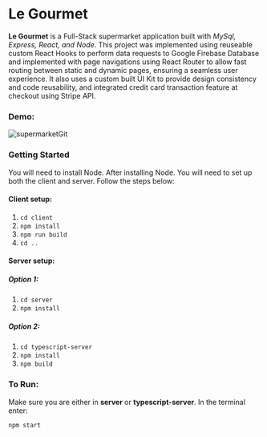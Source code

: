 # Le Gourmet

<strong>Le Gourmet</strong> is a Full-Stack supermarket application built with <em>MySql, Express, React, and Node</em>. This project was implemented using reuseable custom React Hooks to perform data requests to Google Firebase Database and implemented with page navigations using React Router to allow fast routing between static and dynamic pages, ensuring a seamless user experience. It also uses a custom built UI Kit to provide design consistency and code reusability, and integrated credit card transaction feature at checkout using Stripe API.

### Demo:

![supermarketGit](https://user-images.githubusercontent.com/15646850/105255514-9588d180-5b38-11eb-81c7-abea8454089c.gif)

### Getting Started

You will need to install Node. After installing Node. You will need to set up both the client and server. Follow the steps below:

#### Client setup:

1. `cd client`
2. `npm install`
3. `npm run build`
4. `cd ..`

#### Server setup:

##### Option 1:

1. `cd server`
2. `npm install`

##### Option 2:

1. `cd typescript-server`
2. `npm install`
3. `npm build`

### To Run:

Make sure you are either in <strong>server</strong> or <strong>typescript-server</strong>. In the terminal enter:

```
npm start
```
